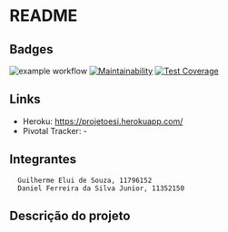 # README

## Badges

![example workflow](https://github.com/ges-cs01/projeto_esi/actions/workflows/rubyonrails.yml/badge.svg) [![Maintainability](https://api.codeclimate.com/v1/badges/9478d2940ed2d4391dad/maintainability)](https://codeclimate.com/github/ges-cs01/projeto_esi/maintainability) [![Test Coverage](https://api.codeclimate.com/v1/badges/9478d2940ed2d4391dad/test_coverage)](https://codeclimate.com/github/ges-cs01/projeto_esi/test_coverage)

## Links
* Heroku: https://projetoesi.herokuapp.com/
* Pivotal Tracker: -

## Integrantes
      Guilherme Elui de Souza, 11796152
      Daniel Ferreira da Silva Junior, 11352150

## Descrição do projeto
